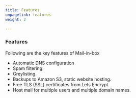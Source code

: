 ```yaml
---
title: Features
onpagelink: features
weight: 2

---
```


### Features

Following are the key features of Mail-in-box

- Automatic DNS configuration
- Spam filtering.
- Greylisting.
- Backups to Amazon S3, static website hosting.
- Free TLS (SSL) certificates from Lets Encrypt.
- Host mail for multiple users and multiple domain names.
 